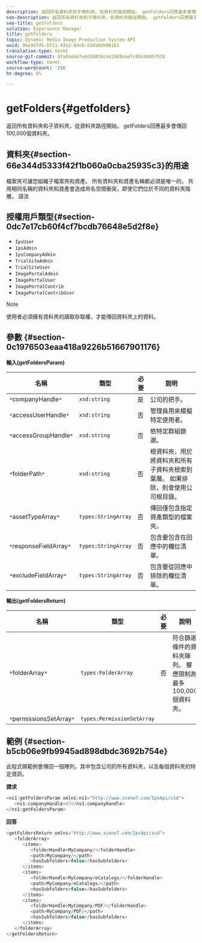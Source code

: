 ```yaml
---
description: 返回所有資料夾和子資料夾，從資料夾路徑開始。 getFolders回應最多會傳回100,000個資料夾。
seo-description: 返回所有資料夾和子資料夾，從資料夾路徑開始。 getFolders回應最多會傳回100,000個資料夾。
seo-title: getFolders
solution: Experience Manager
title: getFolders
topic: Dynamic Media Image Production System API
uuid: 06e9d745-b711-43e3-8dc6-93da66b981b1
translation-type: tm+mt
source-git-commit: 97a84e8e7edd3d834ca42069eae7c09c00d57938
workflow-type: tm+mt
source-wordcount: '256'
ht-degree: 8%

---
```



# getFolders{#getfolders}

返回所有資料夾和子資料夾，從資料夾路徑開始。 getFolders回應最多會傳回100,000個資料夾。

## 資料夾{#section-66e344d5333f42f1b060a0cba25935c3}的用途

檔案夾可讓您組織子檔案夾和資產。 所有資料夾和資產名稱都必須是唯一的。 共用相同名稱的資料夾和資產會造成命名空間衝突，即使它們位於不同的資料夾階層。
語法

## 授權用戶類型{#section-0dc7e17cb60f4cf7bcdb76648e5d2f8e}

* `IpsUser`
* `IpsAdmin`
* `IpsCompanyAdmin`
* `TrialSiteAdmin`
* `TrialSiteUser`
* `ImagePortalAdmin`
* `ImagePortalUser`
* `ImagePortalContrib`
* `ImagePortalContribUser`

>[!NOTE]
>
>使用者必須擁有資料夾的讀取存取權，才能傳回資料夾上的資料。

## 參數 {#section-0c1976503eaa418a9226b51667901176}

**輸入(getFoldersParam)**

| 名稱 | 類型 | 必要 | 說明 |
|---|---|---|---|
| `*`companyHandle`*` | `xsd:string` | 是 | 公司的把手。 |
| `*`accessUserHandle`*` | `xsd:string` | 否 | 管理員用來模擬特定使用者。 |
| `*`accessGroupHandle`*` | `xsd:string` | 否 | 依特定群組篩選。 |
| `*`folderPath`*` | `xsd:string` | 否 | 根資料夾，用於將資料夾和所有子資料夾檢索到葉層。 如果排除，則會使用公司根目錄。 |
| `*`assetTypeArray`*` | `types:StringArray` | 否 | 傳回僅包含指定資產類型的檔案夾。 |
| `*`responseFieldArray`*` | `types:StringArray` | 否 | 包含要包含在回應中的欄位清單。 |
| `*`excludeFieldArray`*` | `types:StringArray` | 否 | 包含要從回應中排除的欄位清單。 |

**輸出(getFoldersReturn)**

| 名稱 | 類型 | 必要 | 說明 |
|---|---|---|---|
| `*`folderArray`*` | `types:FolderArray` | 否 | 符合篩選條件的資料夾陣列。 響應限制為最多100,000個資料夾。 |
| `*`permissionsSetArray`*` | `types:PermissionSetArray` |  |  |

## 範例 {#section-b5cb06e9fb9945ad898dbdc3692b754e}

此程式碼範例會傳回一個陣列，其中包含公司的所有資料夾，以及每個資料夾的特定資訊。

**請求**

```java
<ns1:getFoldersParam xmlns:ns1="http://www.scene7.com/IpsApi/xsd">
   <ns1:companyHandle>47</ns1:companyHandle>
</ns1:getFoldersParam>
```

**回答**

```java
<getFoldersReturn xmlns="http://www.scene7.com/IpsApi/xsd">
   <folderArray>
      <items>
         <folderHandle>MyCompany/</folderHandle>
         <path>MyCompany/</path>
         <hasSubfolders>false</hasSubfolders>
      </items>
      <items>
         <folderHandle>MyCompany/eCatalogs/</folderHandle>
         <path>MyCompany/eCatalogs/</path>
         <hasSubfolders>false</hasSubfolders>
      </items>
      <items>
         <folderHandle>MyCompany/PDF/</folderHandle>
         <path>MyCompany/PDF/</path>
         <hasSubfolders>false</hasSubfolders>
      </items>
   </folderArray>
</getFoldersReturn>
```

